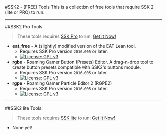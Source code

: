 #SSK2 - (FREE) Tools
This is a collection of free tools that require SSK 2 (lite or PRO) to run.

---

##SSK2 Pro Tools
> These tools requires [SSK Pro](https://roaminggamer.github.io/RGDocs/pages/SSK2/) to run: [Get It Now!](https://sellfy.com/p/x9oR/)

+ **eat_free** - A (slightly) modified version of the EAT Lean tool.
	+ Requires SSK Pro version `2016.005` or later.
	+ [![License: GPL v3](https://img.shields.io/badge/License-GPL%20v3-blue.svg)](http://www.gnu.org/licenses/gpl-3.0)
+ **rgbe** - Roaming Gamer Button (Presets) Editor.  A drag-n-drop tool to create button presets compatible with SSK2's buttons module.
	+ Requires SSK Pro version `2016.005` or later.
	+ [![License: GPL v3](https://img.shields.io/badge/License-GPL%20v3-blue.svg)](http://www.gnu.org/licenses/gpl-3.0)
+ **rgpe** - Roaming Gamer Particle Editor 2 (RGPE2)
	+ Requires SSK Pro version `2016.005` or later.
	+ [![License: GPL v3](https://img.shields.io/badge/License-GPL%20v3-blue.svg)](http://www.gnu.org/licenses/gpl-3.0)
---

##SSK2 lite Tools:
> These tools requires [SSK lite](https://roaminggamer.github.io/RGDocs/pages/SSK2/) to run: [Get It Now!](https://sellfy.com/p/Qcz8/)

+ None yet!
